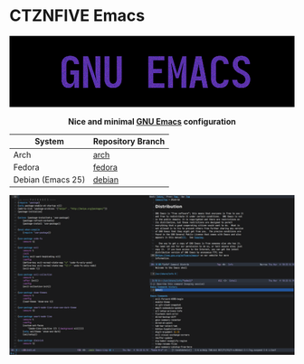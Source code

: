 # CTZNFIVE Emacs

<p align="center"><img src="emacs.png"/></p>
<p align="center"><b>Nice and minimal <a href="https://www.gnu.org/software/emacs/"><b>GNU Emacs</b></a> configuration</b></p>

| System            | Repository Branch                                                      |
|-------------------|------------------------------------------------------------------------|
| Arch              | [arch](https://github.com/ctznfive/ctznfive-emacs/tree/arch)           |
| Fedora            | [fedora](https://github.com/ctznfive/ctznfive-emacs/tree/fedora)       |
| Debian (Emacs 25) | [debian](https://github.com/ctznfive/ctznfive-emacs/tree/debian)       |

![screen](ctznfive-emacs.png)
